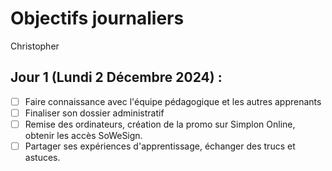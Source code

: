# Objectifs journaliers

Christopher 

## Jour 1 (Lundi 2 Décembre 2024) :

- [ ] Faire connaissance avec l'équipe pédagogique et les autres apprenants
- [ ] Finaliser son dossier administratif
- [ ] Remise des ordinateurs, création de la promo sur Simplon Online, obtenir les accès SoWeSign.
- [ ] Partager ses expériences d'apprentissage, échanger des trucs et astuces.
